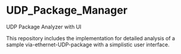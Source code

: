 # UDP_Package_Manager
UDP Package Analyzer with UI

This repository includes the implementation for detailed analysis of a sample via-ethernet-UDP-package with a simplistic user interface. 
